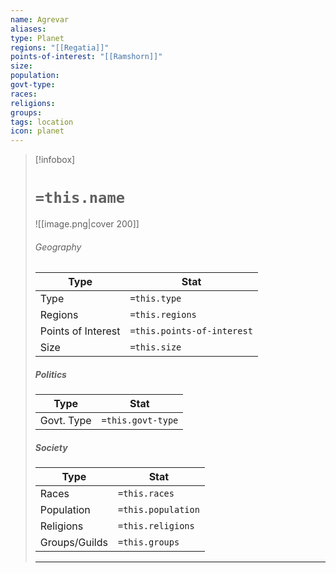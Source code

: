 ```yaml
---
name: Agrevar
aliases: 
type: Planet
regions: "[[Regatia]]"
points-of-interest: "[[Ramshorn]]"
size: 
population: 
govt-type: 
races: 
religions: 
groups: 
tags: location
icon: planet
---
```

> [!infobox]
> # `=this.name`
> ![[image.png|cover 200]]
> ###### Geography
> | Type | Stat |
> | ---- | ---- |
> | Type | `=this.type` |
> | Regions | `=this.regions` |
> | Points of Interest | `=this.points-of-interest`|
> |  Size    | `=this.size`   |
> 
> ##### Politics
> | Type | Stat |
> | ---- | ---- |
> | Govt. Type | `=this.govt-type` |
> 
> ##### Society
> | Type | Stat |
> | ---- | ---- |
> | Races | `=this.races` |
> | Population | `=this.population` |
> | Religions | `=this.religions` |
> | Groups/Guilds | `=this.groups`|
> ---